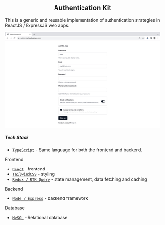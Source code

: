 <h2 align="center"> Authentication Kit </h1>

This is a generic and reusable implementation of authentication strategies in ReactJS / ExpressJS web apps.

![progress](./docs/current-progress1.jpg)

##### Tech Stack 

- [`TypeScript`](https://www.typescriptlang.org/) - Same language for both the frontend and backend.

Frontend
- [`React`](https://react.dev/) - frontend
- [`TailwindCSS`](https://tailwindcss.com/) - styling
- [`Redux / RTK Query`](https://redux-toolkit.js.org/) - state management, data fetching and caching

Backend
- [`Node / Express`](https://expressjs.com/) - backend framework

Database
- [`MySQL`](https://www.mysql.com/) - Relational database
